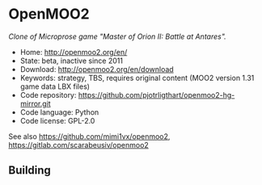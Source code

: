 # OpenMOO2

_Clone of Microprose game "Master of Orion II: Battle at Antares"._

- Home: http://openmoo2.org/en/
- State: beta, inactive since 2011
- Download: http://openmoo2.org/en/download
- Keywords: strategy, TBS, requires original content (MOO2 version 1.31 game data LBX files)
- Code repository: https://github.com/pjotrligthart/openmoo2-hg-mirror.git
- Code language: Python
- Code license: GPL-2.0

See also https://github.com/mimi1vx/openmoo2, https://gitlab.com/scarabeusiv/openmoo2

## Building

